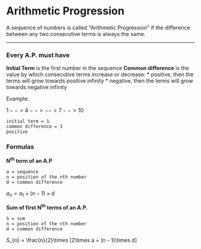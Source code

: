 # Arithmetic Progression

A sequence of numbers is called "Arithmetic Progression" if the difference between any two consecutive terms is always the same.

* * *

### Every A.P. must have

**Initial Term** is the first number in the sequence
**Common difference** is the value by which consecutive terms increase or decrease:
    * positive, then the terms will grow towards positive infinity
    * negative, then the terms will grow towards negative infinity

Example:

$1 --> 4 --> --> 7 --> 10$

```
initial term = 1
common difference = 3
positive
```

### Formulas

**N<sup>th</sup> term of an A.P**

```
a = sequence
n = position of the nth number
d = common difference
```

$a_{n} = a_{1} + (n - 1)\times d$

**Sum of first N<sup>th</sup> terms of an A.P.**

```
S = sum
n = position of the nth number
d = common difference
```

S_{n} = \frac{n}{2}\times [2\times a + (n - 1)\times d]
